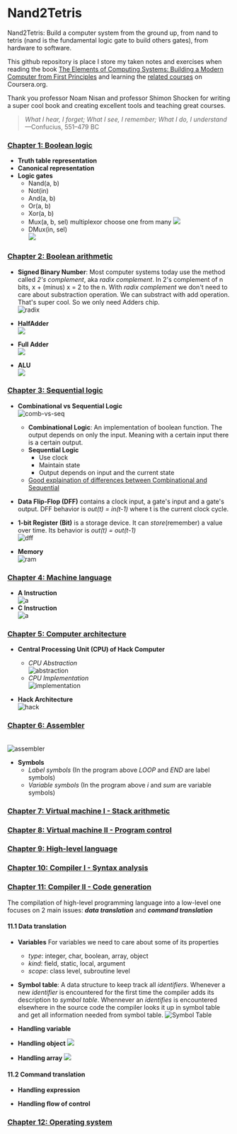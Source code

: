 # Nand2Tetris
Nand2Tetris: Build a computer system from the ground up, from nand to tetris (nand is the fundamental logic gate to build others gates), from hardware to software.<br/>

This github repository is place I store my taken notes and exercises when reading the book [The Elements of Computing Systems: Building a Modern Computer from First Principles](https://www.amazon.com/Elements-Computing-Systems-Building-Principles/dp/0262640686) and learning the [related courses](https://www.coursera.org/learn/build-a-computer) on Coursera.org.<br/>

Thank you professor Noam Nisan and professor Shimon Shocken for writing a super cool book and creating excellent tools and teaching great courses.

> *What I hear, I forget; What I see, I remember; What I do, I understand*
> —Confucius, 551–479 BC


### [Chapter 1: Boolean logic](nand2tetris/projects/01)
* **Truth table representation**
* **Canonical representation**
* **Logic gates**
    * Nand(a, b)
    * Not(in)
    * And(a, b)
    * Or(a, b)
    * Xor(a, b)
    * Mux(a, b, sel) multiplexor choose one from many
    ![](images/mux.png)
    * DMux(in, sel)
    <br />![](images/dmux.png)

### [Chapter 2: Boolean arithmetic](nand2tetris/projects/02)
* **Signed Binary Number**: Most computer systems today use the method called *2's complement*, aka *radix complement*. In 2's complement of n bits, x + (minus) x = 2 to the n. With *radix complement* we don't need to care about substraction operation. We can substract with add operation. That's super cool. So we only need Adders chip.
<br />![radix](images/radix.png)

* **HalfAdder**
<br />![](images/half-adder.png)

* **Full Adder**
<br />![](images/full-adder.png)

* **ALU**
<br />![](images/alu.png)

### [Chapter 3: Sequential logic](nand2tetris/projects/03)
* **Combinational vs Sequential Logic**
<br />![comb-vs-seq](images/combinational-vs-sequential.png)
    * **Combinational Logic**: An implementation of boolean function. The output depends on only the input. Meaning with a certain input there is a certain output.
    * **Sequential Logic**
        * Use clock
        * Maintain state
        * Output depends on input and the current state
    * [Good explaination of differences between Combinational and Sequential](https://www.cs.umd.edu/class/sum2003/cmsc311/Notes/Seq/diff.html)


* **Data Flip-Flop (DFF)** contains a clock input, a gate's input and a gate's output. DFF behavior is *out(t) = in(t-1)* where t is the current clock cycle. 

* **1-bit Register (Bit)** is a storage device. It can *store*(remember) a value over time. Its behavior is *out(t) = out(t-1)*
<br />![dff](images/dff.png)

* **Memory**
<br />![ram](images/ram.png)


### [Chapter 4: Machine language](nand2tetris/projects/04)
* **A Instruction**
<br />![a](images/a-instruction.png)
* **C Instruction**
<br />![a](images/c-instruction.png)


### [Chapter 5: Computer architecture](nand2tetris/projects/05)
* **Central Processing Unit (CPU) of Hack Computer**
    * *CPU Abstraction*
    <br />![abstraction](images/cpu-abstraction.png)
    * *CPU Implementation*
    <br />![implementation](images/cpu-implementation.png)
    
* **Hack Architecture**
<br />![hack](images/hack-architecture.png)


### [Chapter 6: Assembler](nand2tetris/projects/06)
<br />![assembler](images/assembler.png)

* **Symbols**
    * *Label symbols* (In the program above *LOOP* and *END* are label symbols)
    * *Variable symbols* (In the program above *i* and *sum* are variable symbols)

### [Chapter 7: Virtual machine I - Stack arithmetic](nand2tetris/projects/07) 
### [Chapter 8: Virtual machine II - Program control](nand2tetris/projects/08)
### [Chapter 9: High-level language](nand2tetris/projects/09)
### [Chapter 10: Compiler I - Syntax analysis](nand2tetris/projects/10)

### [Chapter 11: Compiler II - Code generation](nand2tetris/projects/11)
The compilation of high-level programming language into a low-level one focuses on 2 main issues: ***data translation*** and ***command translation***
#### 11.1 Data translation
* **Variables** For variables we need to care about some of its properties
    * *type*: integer, char, boolean, array, object
    * *kind*: field, static, local, argument
    * *scope*: class level, subroutine level
* **Symbol table**: A data structure to keep track all *identifiers*. Whenever a new *identifier* is encountered for the first time the compiler adds its description to *symbol table*. Whennever an *identifies* is encountered elsewhere in the source code the compiler looks it up in symbol table and get all information needed from symbol table.
![Symbol Table](images/symbol-table.png)

* **Handling variable**

* **Handling object**
![](images/handling-object.png)

* **Handling array**
![](images/handling-array.png)

#### 11.2 Command translation
* **Handling expression**

* **Handling flow of control**

### [Chapter 12: Operating system](nand2tetris/projects/12)
